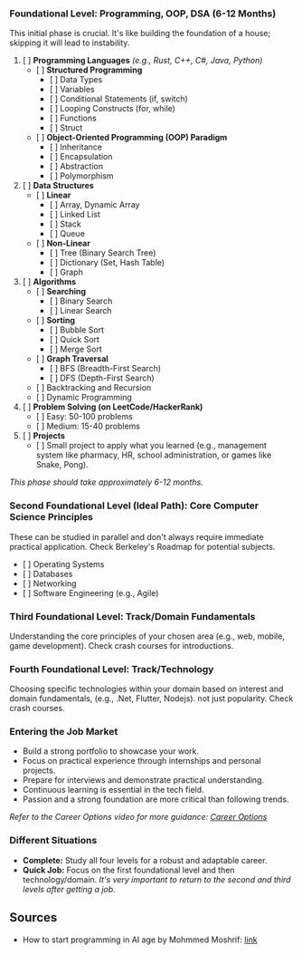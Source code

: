 ### **Foundational Level: Programming, OOP, DSA (6-12 Months)**

This initial phase is crucial. It's like building the foundation of a house; skipping it will lead to instability.

1. \[ \] **Programming Languages** *(e.g., Rust, C++, C\#, Java, Python)*  
   * \[ \] **Structured Programming**  
     * \[ \] Data Types  
     * \[ \] Variables  
     * \[ \] Conditional Statements (if, switch)  
     * \[ \] Looping Constructs (for, while)  
     * \[ \] Functions  
     * \[ \] Struct  
   * \[ \] **Object-Oriented Programming (OOP) Paradigm**  
     * \[ \] Inheritance  
     * \[ \] Encapsulation  
     * \[ \] Abstraction  
     * \[ \] Polymorphism  
2. \[ \] **Data Structures**  
   * \[ \] **Linear**  
     * \[ \] Array, Dynamic Array  
     * \[ \] Linked List  
     * \[ \] Stack  
     * \[ \] Queue  
   * \[ \] **Non-Linear**  
     * \[ \] Tree (Binary Search Tree)  
     * \[ \] Dictionary (Set, Hash Table)  
     * \[ \] Graph  
3. \[ \] **Algorithms**  
   * \[ \] **Searching**  
     * \[ \] Binary Search  
     * \[ \] Linear Search  
   * \[ \] **Sorting**  
     * \[ \] Bubble Sort  
     * \[ \] Quick Sort  
     * \[ \] Merge Sort  
   * \[ \] **Graph Traversal**  
     * \[ \] BFS (Breadth-First Search)  
     * \[ \] DFS (Depth-First Search)  
   * \[ \] Backtracking and Recursion  
   * \[ \] Dynamic Programming  
4. \[ \] **Problem Solving (on LeetCode/HackerRank)**  
   * \[ \] Easy: 50-100 problems  
   * \[ \] Medium: 15-40 problems  
5. \[ \] **Projects**  
   * \[ \] Small project to apply what you learned (e.g., management system like pharmacy, HR, school administration, or games like Snake, Pong).

*This phase should take approximately 6-12 months.*

### **Second Foundational Level (Ideal Path): Core Computer Science Principles**

These can be studied in parallel and don't always require immediate practical application. Check Berkeley's Roadmap for potential subjects.

* \[ \] Operating Systems  
* \[ \] Databases  
* \[ \] Networking  
* \[ \] Software Engineering (e.g., Agile)

### **Third Foundational Level: Track/Domain Fundamentals**

Understanding the core principles of your chosen area (e.g., web, mobile, game development). Check crash courses for introductions.

### **Fourth Foundational Level: Track/Technology**

Choosing specific technologies within your domain based on interest and domain fundamentals, (e.g., .Net, Flutter, Nodejs). not just popularity. Check crash courses.

### **Entering the Job Market**

* Build a strong portfolio to showcase your work.  
* Focus on practical experience through internships and personal projects.  
* Prepare for interviews and demonstrate practical understanding.  
* Continuous learning is essential in the tech field.  
* Passion and a strong foundation are more critical than following trends.

*Refer to the Career Options video for more guidance: [Career Options](https://www.youtube.com/live/1EsfJqxG3Xs)*

### **Different Situations**

* **Complete:** Study all four levels for a robust and adaptable career.  
* **Quick Job:** Focus on the first foundational level and then technology/domain. *It's very important to return to the second and third levels after getting a job.*

## Sources
- How to start programming in AI age by Mohmmed Moshrif: [link](https://www.youtube.com/watch?v=SH4cG10zpJY)
